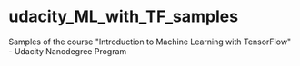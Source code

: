 # udacity_ML_with_TF_samples
Samples of the course "Introduction to Machine Learning with TensorFlow" - Udacity Nanodegree Program
